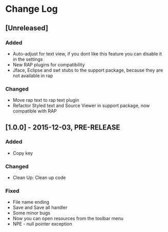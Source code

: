 Change Log
==========
## [Unreleased]

### Added
 * Auto-adjust for text view, if you dont like this feature you can disable it in the settings
 * New RAP plugins for compatibility
 * Jface, Eclipse and swt stubs to the support package, because they are not available in rap
 
### Changed
 *	Move rap text to rap text plugin
 *	Refactor Styled text and Source Viewer in support package, now compatible with RAP
 
## [1.0.0] - 2015-12-03, PRE-RELEASE

### Added
 * Copy key
 
### Changed 
 * Clean Up: Clean up code
 
### Fixed 
 * File name ending
 * Save and Save all handler
 * Some minor bugs
 * Now you can open resources from the toolbar menu
 * NPE - null pointer exception